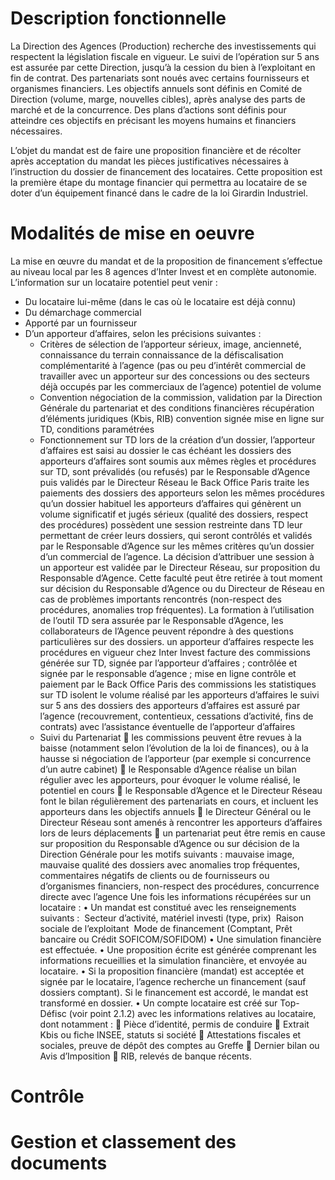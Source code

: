 <!-- TITLE: DEF -->
<!-- SUBTITLE: Demande d'étude de financement -->
<!-- AUTHOR: jmc -->

# Description fonctionnelle
La Direction des Agences (Production) recherche des investissements qui respectent la législation fiscale en vigueur. Le suivi de l’opération sur 5 ans est assurée par cette Direction, jusqu’à la cession du bien à l’exploitant en fin de contrat. Des partenariats sont noués avec certains fournisseurs et organismes financiers. Les objectifs annuels sont définis en Comité de Direction (volume, marge, nouvelles cibles), après analyse des parts de marché et de la concurrence. Des plans d’actions sont définis pour atteindre ces objectifs en précisant les moyens humains et financiers nécessaires.

L’objet du mandat est de faire une proposition financière et de récolter après acceptation du mandat les pièces justificatives nécessaires à l’instruction du dossier de financement des locataires. Cette proposition est la première étape du montage financier qui permettra au locataire de se doter d’un équipement financé dans le cadre de la loi Girardin Industriel.

# Modalités de mise en oeuvre
La mise en œuvre du mandat et de la proposition de financement s’effectue au niveau local par les 8 agences d’Inter Invest et en complète autonomie. L’information sur un locataire potentiel peut venir :

* 	Du locataire lui-même (dans le cas où le locataire est déjà connu)
* 	Du démarchage commercial
* 	Apporté par un fournisseur
* 	D’un apporteur d’affaires, selon les précisions suivantes :
    *	Critères de sélection de l’apporteur
sérieux, image, ancienneté, connaissance du terrain
connaissance de la défiscalisation
complémentarité à l’agence (pas ou peu d’intérêt commercial de travailler avec un apporteur sur des concessions ou des secteurs déjà occupés par les commerciaux de l’agence)
potentiel de volume
    * Convention
négociation de la commission, validation par la Direction Générale du partenariat et des conditions financières
récupération d’éléments juridiques (Kbis, RIB)
convention signée mise en ligne sur TD, conditions paramétrées
    * Fonctionnement sur TD
lors de la création d’un dossier, l’apporteur d’affaires est saisi au dossier le cas échéant
les dossiers des apporteurs d’affaires sont soumis aux mêmes règles et procédures sur TD, sont prévalidés (ou refusés) par le Responsable d’Agence puis validés par le Directeur Réseau
le Back Office Paris traite les paiements des dossiers des apporteurs selon les mêmes procédures qu’un dossier habituel
les apporteurs d’affaires qui génèrent un volume significatif et jugés sérieux (qualité des dossiers, respect des procédures) possèdent une session restreinte dans TD leur permettant de créer leurs dossiers, qui seront contrôlés et validés par le Responsable d’Agence sur les mêmes critères qu’un dossier d’un commercial de l’agence. La décision d’attribuer une session à un apporteur est validée par le Directeur Réseau, sur proposition du Responsable d’Agence. Cette faculté peut être retirée à tout moment sur décision du Responsable d’Agence ou du Directeur de Réseau en cas de problèmes importants rencontrés (non-respect des procédures, anomalies trop fréquentes). La formation à l’utilisation de l’outil TD sera assurée par le Responsable d’Agence, les collaborateurs de l’Agence peuvent répondre à des questions particulières sur des dossiers.
un apporteur d’affaires respecte les procédures en vigueur chez Inter Invest
facture des commissions générée sur TD, signée par l’apporteur d’affaires ; contrôlée et signée par le responsable d’agence ; mise en ligne
contrôle et paiement par le Back Office Paris des commissions
les statistiques sur TD isolent le volume réalisé par les apporteurs d’affaires
le suivi sur 5 ans des dossiers des apporteurs d’affaires est assuré par l’agence (recouvrement, contentieux, cessations d’activité, fins de contrats) avec l’assistance éventuelle de l’apporteur d’affaires
    * Suivi du Partenariat
	les commissions peuvent être revues à la baisse (notamment selon l’évolution de la loi de finances), ou à la hausse si négociation de l’apporteur (par exemple si concurrence d’un autre cabinet)
	le Responsable d’Agence réalise un bilan régulier avec les apporteurs, pour évoquer le volume réalisé, le potentiel en cours
	le Responsable d’Agence et le Directeur Réseau font le bilan régulièrement des partenariats en cours, et incluent les apporteurs dans les objectifs annuels
	le Directeur Général ou le Directeur Réseau sont amenés à rencontrer les apporteurs d’affaires lors de leurs déplacements
	un partenariat peut être remis en cause sur proposition du Responsable d’Agence ou sur décision de la Direction Générale pour les motifs suivants : mauvaise image, mauvaise qualité des dossiers avec anomalies trop fréquentes, commentaires négatifs de clients ou de fournisseurs ou d’organismes financiers, non-respect des procédures, concurrence directe avec l’agence
Une fois les informations récupérées sur un locataire :
•	Un mandat est constitué avec les renseignements suivants :
­	Secteur d’activité, matériel investi (type, prix)
­	Raison sociale de l’exploitant
­	Mode de financement (Comptant, Prêt bancaire ou Crédit SOFICOM/SOFIDOM)
•	Une simulation financière est effectuée.
•	Une proposition écrite est générée comprenant les informations recueillies et la simulation financière, et envoyée au locataire.
•	Si la proposition financière (mandat) est acceptée et signée par le locataire, l’agence recherche un financement (sauf dossiers comptant). Si le financement est accordé, le mandat est transformé en dossier.
•	Un compte locataire est créé sur Top-Défisc (voir point 2.1.2) avec les informations relatives au locataire, dont notamment :
	Pièce d’identité, permis de conduire
	Extrait Kbis ou fiche INSEE, statuts si société
	Attestations fiscales et sociales, preuve de dépôt des comptes au Greffe
	Dernier bilan ou Avis d’Imposition
	RIB, relevés de banque récents.

# Contrôle
# Gestion et classement des documents